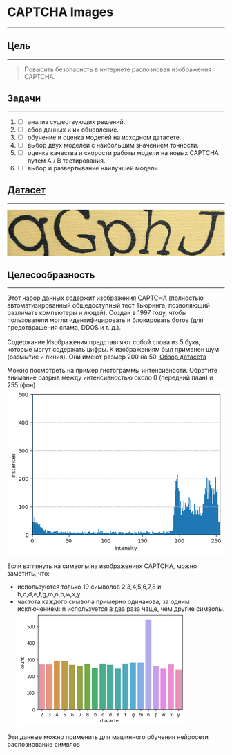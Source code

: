 # CAPTCHA Images
____
## Цель
____
> Повысить безопасноть в интернете распозновая изображения CAPTCHA.
## Задачи
____
1. - [ ] анализ существующих решений.
2. - [ ] сбор данных и их обновление.
3. - [ ] обучение и оценка моделей на исходном датасете.
4. - [ ] выбор двух моделей с наибольшим значением точности.
5. - [ ] оценка качества и скорости работы модели на новых CAPTCHA путем A / B тестирования.
6. - [ ] выбор и развертывание наилучшей модели.
## [Датасет]([https://www.kaggle.com/datasets/rohitgr/wikitext](https://www.kaggle.com/datasets/fournierp/captcha-version-2-images))
____
![Датасет](./img/dataset-cover.png)

## Целесообразность
____
Этот набор данных содержит изображения CAPTCHA (полностью автоматизированный общедоступный тест Тьюринга, позволяющий различать компьютеры и людей). Создан в 1997 году, чтобы пользователи могли идентифицировать и блокировать ботов (для предотвращения спама, DDOS и т. д.). <br> <br>
Содержание
Изображения представляют собой слова из 5 букв, которые могут содержать цифры. К изображениям был применен шум (размытие и линия). Они имеют размер 200 на 50.
[Обзор датасета](https://www.researchgate.net/publication/248380891_captcha_dataset)

Можно посмотреть на пример гистограммы интенсивности. Обратите внимание
разрыв между интенсивностью около 0 (передний план) и
255 (фон)
![гистограммы интенсивности](./img/Fig2.png)

Если взглянуть на символы на изображениях CAPTCHA, можно заметить, что:

* используются только 19 символов 2,3,4,5,6,7,8 и b,c,d,e,f,g,m,n,p,w,x,y
* частота каждого символа примерно одинакова, за одним исключением: n используется в два раза чаще, чем другие символы.
![Частота слов](./img/__results___9_0.png)

Эти данные можно применить для машинного обучения нейросети распознование симвлов 
